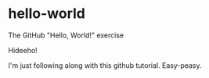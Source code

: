 # hello-world
The GitHub "Hello, World!" exercise

Hideeho!

I'm just following along with this github tutorial.  Easy-peasy.
